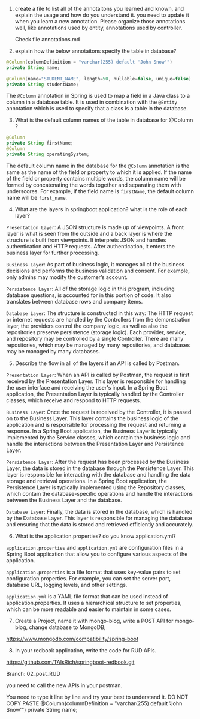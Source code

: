 1.  create a file to list all of the annotaitons you learned and known, and explain the usage and how do you
    understand it. you need to update it when you learn a new annotation. Please organize those annotations
    well, like annotations used by entity, annotations used by controller.
    

    Check file annotations.md


2. explain how the below annotaitons specify the table in database?

```java
@Column(columnDefinition = "varchar(255) default 'John Snow'")
private String name;
  
@Column(name="STUDENT_NAME", length=50, nullable=false, unique=false)
private String studentName;
```

The `@Column` annotation in Spring is used to map a field in a Java class to a column in a database table. It is used in combination with the `@Entity` annotation which is used to specify that a class is a table in the database.

3. What is the default column names of the table in database for  @Column ?

```java
@Column
private String firstName;
@Column
private String operatingSystem;
```

The default column name in the database for the `@Column` annotation is the same as the name of the field or property to which it is applied. If the name of the field or property contains multiple words, the column name will be formed by concatenating the words together and separating them with underscores. For example, if the field name is `firstName`, the default column name will be `first_name`.

4. What are the layers in springboot application? what is the role of each layer?

`Presentation Layer`: A JSON structure is made up of viewpoints. A front layer is what is seen from the outside and a back layer is where the structure is built from viewpoints. It interprets JSON and handles authentication and HTTP requests. After authentication, it enters the business layer for further processing.

`Business Layer`: As part of business logic, it manages all of the business decisions and performs the business validation and consent. For example, only admins may modify the customer’s account.

`Persistence Layer`: All of the storage logic in this program, including database questions, is accounted for in this portion of code. It also translates between database rows and company items.

`Database Layer`: The structure is constructed in this way: The HTTP request or internet requests are handled by the Controllers from the demonstration layer, the providers control the company logic, as well as also the repositories preserve persistence (storage logic). Each provider, service, and repository may be controlled by a single Controller. There are many repositories, which may be managed by many repositories, and databases may be managed by many databases.

5.  Describe the flow in all of the layers if an API is called by Postman.

`Presentation Layer`: When an API is called by Postman, the request is first received by the Presentation Layer. This layer is responsible for handling the user interface and receiving the user's input. In a Spring Boot application, the Presentation Layer is typically handled by the Controller classes, which receive and respond to HTTP requests.

`Business Layer`: Once the request is received by the Controller, it is passed on to the Business Layer. This layer contains the business logic of the application and is responsible for processing the request and returning a response. In a Spring Boot application, the Business Layer is typically implemented by the Service classes, which contain the business logic and handle the interactions between the Presentation Layer and Persistence Layer.

`Persistence Layer`: After the request has been processed by the Business Layer, the data is stored in the database through the Persistence Layer. This layer is responsible for interacting with the database and handling the data storage and retrieval operations. In a Spring Boot application, the Persistence Layer is typically implemented using the Repository classes, which contain the database-specific operations and handle the interactions between the Business Layer and the database.

`Database Layer`: Finally, the data is stored in the database, which is handled by the Database Layer. This layer is responsible for managing the database and ensuring that the data is stored and retrieved efficiently and accurately.

6.  What is the application.properties? do you know application.yml?

`application.properties` and `application.yml` are configuration files in a Spring Boot application that allow you to configure various aspects of the application.

`application.properties` is a file format that uses key-value pairs to set configuration properties. For example, you can set the server port, database URL, logging levels, and other settings.

`application.yml` is a YAML file format that can be used instead of application.properties. It uses a hierarchical structure to set properties, which can be more readable and easier to maintain in some cases.

7.  Create a Project, name it with mongo-blog, write a POST API for mongo-blog, change database to
    MongoDB;

https://www.mongodb.com/compatibility/spring-boot

8.  In your redbook application, write the code for RUD APIs.

https://github.com/TAIsRich/springboot-redbook.git

Branch: 02_post_RUD

you need to call the new APIs in your postman.

You need to type it line by line and try your best to understand it. DO NOT COPY PASTE
    @Column(columnDefinition = "varchar(255) default 'John Snow'")
    private String name;

